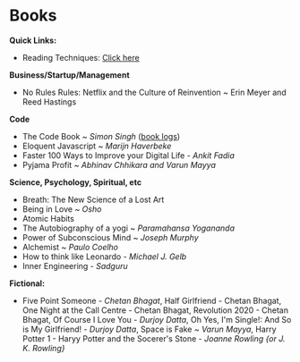 # Books

**Quick Links:**
- Reading Techniques: [Click here](reading-techniques.md)

**Business/Startup/Management**
- No Rules Rules: Netflix and the Culture of Reinvention ~ Erin Meyer and Reed Hastings

**Code**
- The Code Book ~ *Simon Singh* ([book logs](the-code-book.md))
- Eloquent Javascript ~ *Marijn Haverbeke*
- Faster 100 Ways to Improve your Digital Life - *Ankit Fadia*
- Pyjama Profit ~ *Abhinav Chhikara and Varun Mayya*

**Science, Psychology, Spiritual, etc**
- Breath: The New Science of a Lost Art
- Being in Love ~ *Osho*
- Atomic Habits
- The Autobiography of a yogi ~ *Paramahansa Yogananda*
- Power of Subconscious Mind ~ *Joseph Murphy*
- Alchemist ~ *Paulo Coelho*
- How to think like Leonardo - *Michael J. Gelb*
- Inner Engineering - *Sadguru*

**Fictional:**

- Five Point Someone - *Chetan Bhagat*, Half Girlfriend - Chetan Bhagat, One Night at the Call Centre - Chetan Bhagat, Revolution 2020 - Chetan Bhagat, Of Course I Love You - *Durjoy Datta*, Oh Yes, I'm Single!: And So is My Girlfriend! - *Durjoy Datta*, Space is Fake ~ *Varun Mayya*, Harry Potter 1 - Haryy Potter and the Socerer's Stone - *Joanne Rowling {or J. K. Rowling}*
